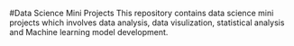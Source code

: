 #Data Science Mini Projects
This repository contains data science mini projects which involves data analysis, data visulization, statistical analysis and Machine learning model development.

